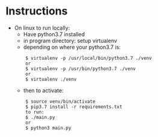 # Instructions
* On linux to run locally:
    * Have python3.7 installed
    * in program directory: setup virtualenv
    * depending on where your python3.7 is:
    ```
        $ virtualenv -p /usr/local/bin/python3.7 ./venv
        or 
        $ virtualenv -p /usr/bin/python3.7 ./venv
        or 
        $ virtualenv ./venv
    ```
    * then to activate:
    ```
        $ source venv/bin/activate
        $ pip3.7 install -r requirements.txt
        to run:
        $ ./main.py
        or 
        $ python3 main.py
    ```